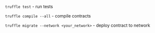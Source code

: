 `truffle test` - run tests

`truffle compile --all` - compile contracts

`truffle migrate --network <your_network>` - deploy contract to network
